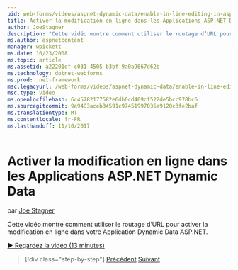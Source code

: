 ```yaml
---
uid: web-forms/videos/aspnet-dynamic-data/enable-in-line-editing-in-aspnet-dynamic-data-applications
title: Activer la modification en ligne dans les Applications ASP.NET Dynamic Data | Documents Microsoft
author: JoeStagner
description: "Cette vidéo montre comment utiliser le routage d’URL pour activer la modification en ligne dans votre Application Dynamic Data ASP.NET."
ms.author: aspnetcontent
manager: wpickett
ms.date: 10/23/2008
ms.topic: article
ms.assetid: a22201df-c031-4505-b3bf-9a0a9667d62b
ms.technology: dotnet-webforms
ms.prod: .net-framework
msc.legacyurl: /web-forms/videos/aspnet-dynamic-data/enable-in-line-editing-in-aspnet-dynamic-data-applications
msc.type: video
ms.openlocfilehash: 6c45782177582e6db0cd409cf522de5bcc978bc6
ms.sourcegitcommit: 9a9483aceb34591c97451997036a9120c3fe2baf
ms.translationtype: MT
ms.contentlocale: fr-FR
ms.lasthandoff: 11/10/2017
---
```

<a name="enable-in-line-editing-in-aspnet-dynamic-data-applications"></a>Activer la modification en ligne dans les Applications ASP.NET Dynamic Data
====================
par [Joe Stagner](https://github.com/JoeStagner)

Cette vidéo montre comment utiliser le routage d’URL pour activer la modification en ligne dans votre Application Dynamic Data ASP.NET.

[&#9654; Regardez la vidéo (13 minutes)](https://channel9.msdn.com/Blogs/ASP-NET-Site-Videos/enable-in-line-editing-in-aspnet-dynamic-data-applications)

>[!div class="step-by-step"]
[Précédent](begin-modifying-dynamic-data-applications-with-url-routing.md)
[Suivant](how-to-enable-table-specific-routing-in-dynamic-data-applications.md)
